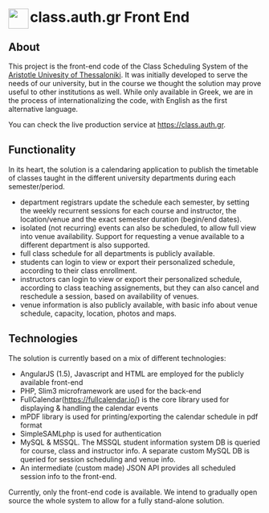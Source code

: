 # class.auth.gr Front End<img src="https://user-images.githubusercontent.com/6997990/33650415-90e07842-da6a-11e7-9f42-f8da1fd90f71.png" align="left" width="40">

## About
This project is the front-end code of the Class Scheduling System of the [Aristotle Univesity of Thessaloniki](https://www.auth.gr/). It was initially developed to serve the needs of our university, but in the course we thought the solution may prove useful to other institutions as well. While only available in Greek, we are in the process of internationalizing the code, with English as the first alternative language.

You can check the live production service at https://class.auth.gr.

## Functionality
In its heart, the solution is a calendaring application to publish the timetable of classes taught in the different university departments during each semester/period. 

* department registrars update the schedule each semester, by setting the weekly recurrent sessions for each course and instructor, the location/venue and the exact semester duration (begin/end dates).
* isolated (not recurring) events can also be scheduled, to allow full view into venue availability. Support for requesting a venue available to a different department is also supported.
* full class schedule for all departments is publicly available.
* students can login to view or export their personalized schedule, according to their class enrollment.
* instructors can login to view or export their personalized schedule, according to class teaching assignements, but they can also cancel and reschedule a session, based on availability of venues.
* venue information is also publicly available, with basic info about venue schedule, capacity, location, photos and maps.

## Technologies
The solution is currently based on a mix of different technologies:
 - AngularJS (1.5), Javascript and HTML are employed for the publicly available front-end
 - PHP, Slim3 microframework are used for the back-end
 - FullCalendar(https://fullcalendar.io/) is the core library used for displaying & handling the calendar events
 - mPDF library is used for printing/exporting the calendar schedule in pdf format
 - SimpleSAMLphp is used for authentication
 - MySQL & MSSQL. The MSSQL student information system DB is queried for course, class and instructor info. A separate custom MySQL DB is queried for session scheduling and venue info. 
 - An intermediate (custom made) JSON API provides all scheduled session info to the front-end.

Currently, only the front-end code is available. We intend to gradually open source the whole system to allow for a fully stand-alone solution.

